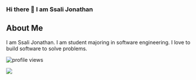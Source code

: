 ### Hi there 👋 I am Ssali Jonathan
## About Me
I am Ssali Jonathan. I am student majoring in software engineering. I love to build software to solve problems.
<p align="">
  <img src="https://gpvc.arturio.dev/jod35" alt="profile views">

  <img
  src="https://cr-skills-chart-widget.azurewebsites.net/api/api?username=jod35&skills=Vue,C%2B%2B,C%23,Python,HTML,JavaScript,CSS,Typescript&width=820"
/>
</p>


